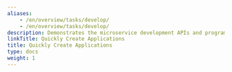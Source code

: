 ```yaml
---
aliases:
    - /en/overview/tasks/develop/
    - /en/overview/tasks/develop/
description: Demonstrates the microservice development APIs and programming model provided by the Dubbo framework
linkTitle: Quickly Create Applications
title: Quickly Create Applications
type: docs
weight: 1
---
```


